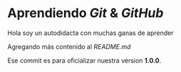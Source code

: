 # Aprendiendo _Git_ & _GitHub_

Hola soy un autodidacta con muchas ganas de aprender

Agregando más contenido al _README.md_

Ese commit es para oficializar nuestra version **1.0.0**.
